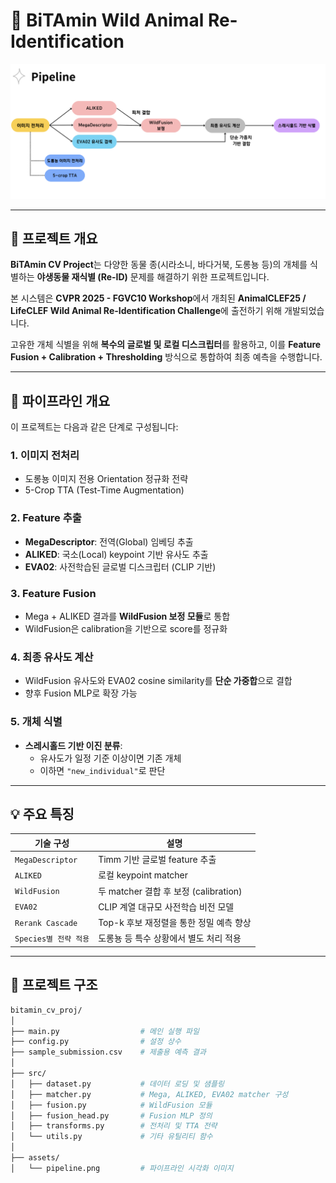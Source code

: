 # 🐾 BiTAmin Wild Animal Re-Identification

![pipeline](./assets/pipeline.png)

---

## 📌 프로젝트 개요

**BiTAmin CV Project**는 다양한 동물 종(시라소니, 바다거북, 도롱뇽 등)의 개체를 식별하는 **야생동물 재식별 (Re-ID)** 문제를 해결하기 위한 프로젝트입니다.  

본 시스템은 **CVPR 2025 - FGVC10 Workshop**에서 개최된 **AnimalCLEF25 / LifeCLEF Wild Animal Re-Identification Challenge**에 출전하기 위해 개발되었습니다.

고유한 개체 식별을 위해 **복수의 글로벌 및 로컬 디스크립터**를 활용하고, 이를 **Feature Fusion + Calibration + Thresholding** 방식으로 통합하여 최종 예측을 수행합니다.

---

## 🚀 파이프라인 개요

이 프로젝트는 다음과 같은 단계로 구성됩니다:

### 1. 이미지 전처리
- 도롱뇽 이미지 전용 Orientation 정규화 전략
- 5-Crop TTA (Test-Time Augmentation)

### 2. Feature 추출
- **MegaDescriptor**: 전역(Global) 임베딩 추출
- **ALIKED**: 국소(Local) keypoint 기반 유사도 추출
- **EVA02**: 사전학습된 글로벌 디스크립터 (CLIP 기반)

### 3. Feature Fusion
- Mega + ALIKED 결과를 **WildFusion 보정 모듈**로 통합
- WildFusion은 calibration을 기반으로 score를 정규화

### 4. 최종 유사도 계산
- WildFusion 유사도와 EVA02 cosine similarity를 **단순 가중합**으로 결합
- 향후 Fusion MLP로 확장 가능

### 5. 개체 식별
- **스레시홀드 기반 이진 분류**:
  - 유사도가 일정 기준 이상이면 기존 개체
  - 이하면 `"new_individual"`로 판단

---

## 💡 주요 특징

| 기술 구성                | 설명 |
|------------------------|------|
| `MegaDescriptor`       | Timm 기반 글로벌 feature 추출 |
| `ALIKED`               | 로컬 keypoint matcher |
| `WildFusion`           | 두 matcher 결합 후 보정 (calibration) |
| `EVA02`                | CLIP 계열 대규모 사전학습 비전 모델 |
| `Rerank Cascade`       | Top-k 후보 재정렬을 통한 정밀 예측 향상 |
| `Species별 전략 적용` | 도롱뇽 등 특수 상황에서 별도 처리 적용 |

---

## 📁 프로젝트 구조

```bash
bitamin_cv_proj/
│
├── main.py                  # 메인 실행 파일
├── config.py                # 설정 상수
├── sample_submission.csv    # 제출용 예측 결과
│
├── src/
│   ├── dataset.py           # 데이터 로딩 및 샘플링
│   ├── matcher.py           # Mega, ALIKED, EVA02 matcher 구성
│   ├── fusion.py            # WildFusion 모듈
│   ├── fusion_head.py       # Fusion MLP 정의
│   ├── transforms.py        # 전처리 및 TTA 전략
│   └── utils.py             # 기타 유틸리티 함수
│
├── assets/
│   └── pipeline.png         # 파이프라인 시각화 이미지
